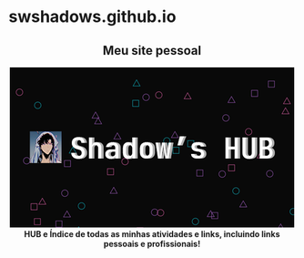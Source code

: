 # swshadows.github.io

<div align="center">
    <h2>Meu site pessoal</h2>
    <img src="assets/meta-preview.png"><br>
    <strong>HUB e Índice de todas as minhas atividades e links, incluindo links pessoais e profissionais!</strong>
</div>
